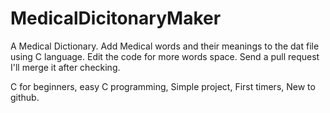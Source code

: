 # MedicalDicitonaryMaker
A Medical Dictionary.
Add Medical words and their meanings to the dat file using C language.
Edit the code for more words space.
Send a pull request I'll merge it after checking.





C for beginners, easy C programming, Simple project, First timers, New to github.

